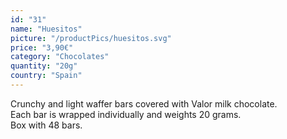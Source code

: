 ```yaml
---
id: "31"
name: "Huesitos"
picture: "/productPics/huesitos.svg"
price: "3,90€"
category: "Chocolates"
quantity: "20g"
country: "Spain"
---
```

Crunchy and light waffer bars covered with Valor milk chocolate. <br>
Each bar is wrapped individually and weights 20 grams. <br>
Box with 48 bars.